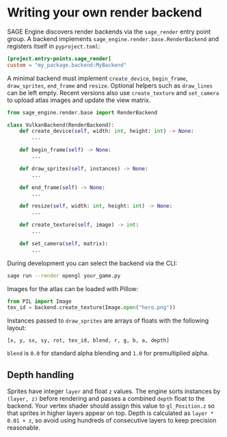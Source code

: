 # Writing your own render backend

SAGE Engine discovers render backends via the `sage_render` entry point group. A backend
implements `sage_engine.render.base.RenderBackend` and registers itself in
`pyproject.toml`:

```toml
[project.entry-points.sage_render]
custom = "my_package.backend:MyBackend"
```

A minimal backend must implement `create_device`, `begin_frame`,
`draw_sprites`, `end_frame` and `resize`. Optional helpers such as
`draw_lines` can be left empty. Recent versions also use
`create_texture` and `set_camera` to upload atlas images and update the
view matrix.

```python
from sage_engine.render.base import RenderBackend

class VulkanBackend(RenderBackend):
    def create_device(self, width: int, height: int) -> None:
        ...

    def begin_frame(self) -> None:
        ...

    def draw_sprites(self, instances) -> None:
        ...

    def end_frame(self) -> None:
        ...

    def resize(self, width: int, height: int) -> None:
        ...

    def create_texture(self, image) -> int:
        ...

    def set_camera(self, matrix):
        ...
```

During development you can select the backend via the CLI:

```bash
sage run --render opengl your_game.py
```

Images for the atlas can be loaded with Pillow:

```python
from PIL import Image
tex_id = backend.create_texture(Image.open("hero.png"))
```

Instances passed to `draw_sprites` are arrays of floats with the
following layout:

```
[x, y, sx, sy, rot, tex_id, blend, r, g, b, a, depth]
```

`blend` is `0.0` for standard alpha blending and `1.0` for premultiplied
alpha.

## Depth handling

Sprites have integer `layer` and float `z` values. The engine sorts
instances by `(layer, z)` before rendering and passes a combined
`depth` float to the backend. Your vertex shader should assign this
value to `gl_Position.z` so that sprites in higher layers appear on
top. Depth is calculated as `layer * 0.01 + z`, so avoid using hundreds
of consecutive layers to keep precision reasonable.
